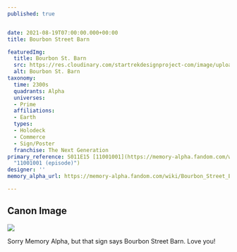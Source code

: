 ```yaml
---
published: true


date: 2021-08-19T07:00:00.000+00:00
title: Bourbon Street Barn

featuredImg:
  title: Bourbon St. Barn
  src: https://res.cloudinary.com/startrekdesignproject-com/image/upload/v1629433657/BourbonStBarn.png
  alt: Bourbon St. Barn
taxonomy:
  time: 2300s
  quadrants: Alpha
  universes:
  - Prime
  affiliations:
  - Earth
  types:
  - Holodeck
  - Commerce
  - Sign/Poster
  franchise: The Next Generation
primary_reference: S011E15 [11001001](https://memory-alpha.fandom.com/wiki/11001001_(episode)
  "11001001 (episode)")
designer: ''
memory_alpha_url: https://memory-alpha.fandom.com/wiki/Bourbon_Street_Bar

---
```

## Canon Image

![](https://res.cloudinary.com/startrekdesignproject-com/image/upload/v1629433657/BourbonStBarn_TNG-1x15.jpg)

Sorry Memory Alpha, but that sign says Bourbon Street Barn. Love you!